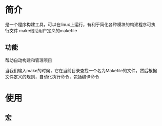 # 简介
是一个程序构建工具，可以在linux上运行，有利于简化各种模块的构建程序可执行文件
make借助用户定义的makefile

## 功能
帮助自动构建和管理项目      


当我们输入make的时候，它在当前目录查找一个名为Makefile的文件，然后根据文件定义的规则，自动化执行命令，包括编译命令  


# 使用

## 宏
